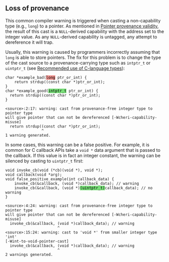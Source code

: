 ## Loss of provenance

<!--
%\begin{compilerwarning}
%cast from provenance-free integer type to pointer type will give pointer that can not be dereferenced
%\end{compilerwarning}
-->

This common compiler warning<!--
\arnote{that should be an error by default?}
-->
is triggered when casting a non-capability type (e.g., `long`) to a pointer.
As mentioned in [Pointer provenance
validity](../impact/pointer-provenance-validity.html), the result of this cast is a `NULL`-derived capability with the address set to the integer value.
As any `NULL`-derived capability is untagged, any attempt to dereference it will trap.

Usually, this warning is caused by programmers incorrectly assuming that `long` is able to store pointers.
The fix for this problem is to change the type of the cast source to a provenance-carrying type such as `intptr_t` or `uintptr_t` (see [Recommended use of
C-language types](../impact/recommended-use-c-types.md)):

<!--
Need to use html formatting here to get the highlight colors in the code examples.
-->
<pre><code>char *example_bad(<mark style="background-color: #EE918D">long</mark> ptr_or_int) {
    return strdup((const char *)ptr_or_int);
}
char *example_good(<mark style="background-color: #77DD77">intptr_t</mark> ptr_or_int) {
  return strdup((const char *)ptr_or_int);
}
</code></pre>

```
<source>:2:17: warning: cast from provenance-free integer type to pointer type
will give pointer that can not be dereferenced [-Wcheri-capability-misuse]
  return strdup((const char *)ptr_or_int);
                ^
1 warning generated.
```

In some cases, this warning can be a false positive.
For example, it is common for C callback APIs take a `void *` data argument that is passed to the callback.
If this value is in fact an integer constant, the warning can be silenced by casting to `uintptr_t` first:

<!--
Need to use html formatting here to get the highlight colors in the code examples.
-->
<pre><code>void invoke_cb(void (*cb)(void *), void *);
void callback(void *arg);
void false_positive_example(int callback_data) {
    invoke_cb(&callback, (void *)callback_data); // warning
    invoke_cb(&callback, (void *)<mark style="background-color: #77DD77">(uintptr_t)</mark>callback_data); // no warning
}
</code></pre>

```
<source>:4:24: warning: cast from provenance-free integer type to pointer type
will give pointer that can not be dereferenced [-Wcheri-capability-misuse]
  invoke_cb(&callback, (void *)callback_data); // warning
                       ^
<source>:15:24: warning: cast to 'void *' from smaller integer type 'int'
[-Wint-to-void-pointer-cast]
  invoke_cb(&callback, (void *)callback_data); // warning
                       ^
2 warnings generated.
```

<!--
\nwfnote{The ``:15:24'' above should also be ``:4:24''?}
-->
